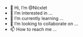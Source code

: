 - 👋 Hi, I’m @Nicxlet
- 👀 I’m interested in ...
- 🌱 I’m currently learning ...
- 💞️ I’m looking to collaborate on ...
- 📫 How to reach me ...

<!---
Nicxlet/Nicxlet is a ✨ special ✨ repository because its `README.md` (this file) appears on your GitHub profile.
You can click the Preview link to take a look at your changes.
--->
